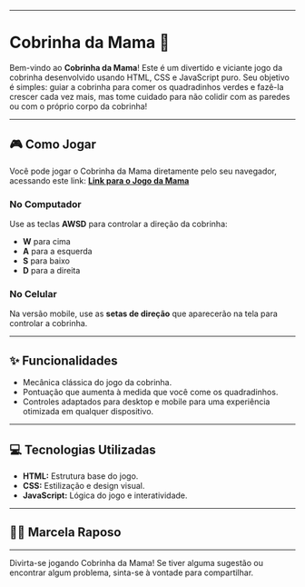 -----

# Cobrinha da Mama 🐍

Bem-vindo ao **Cobrinha da Mama**\! Este é um divertido e viciante jogo da cobrinha desenvolvido usando HTML, CSS e JavaScript puro. Seu objetivo é simples: guiar a cobrinha para comer os quadradinhos verdes e fazê-la crescer cada vez mais, mas tome cuidado para não colidir com as paredes ou com o próprio corpo da cobrinha\!

-----

## 🎮 Como Jogar

Você pode jogar o Cobrinha da Mama diretamente pelo seu navegador, acessando este link: **[Link para o Jogo da Mama](https://marcelaraposoo.github.io/cobrinha-da-mama/)**

### No Computador

Use as teclas **AWSD** para controlar a direção da cobrinha:

  * **W** para cima
  * **A** para a esquerda
  * **S** para baixo
  * **D** para a direita

### No Celular

Na versão mobile, use as **setas de direção** que aparecerão na tela para controlar a cobrinha.

-----

## ✨ Funcionalidades

  * Mecânica clássica do jogo da cobrinha.
  * Pontuação que aumenta à medida que você come os quadradinhos.
  * Controles adaptados para desktop e mobile para uma experiência otimizada em qualquer dispositivo.

-----

## 💻 Tecnologias Utilizadas

  * **HTML:** Estrutura base do jogo.
  * **CSS:** Estilização e design visual.
  * **JavaScript:** Lógica do jogo e interatividade.

-----

## 👩‍💻 Marcela Raposo



-----

Divirta-se jogando Cobrinha da Mama\! Se tiver alguma sugestão ou encontrar algum problema, sinta-se à vontade para compartilhar.
